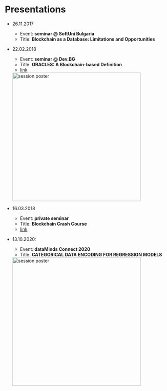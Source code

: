 # Presentations

- 26.11.2017
  - Event: **seminar @ SoftUni Bulgaria**
  - Title: **Blockchain as a Database: Limitations and Opportunities**
  
- 22.02.2018
  - Event: **seminar @ Dev.BG**
  - Title: **ORACLES: A Blockchain-based Definition**
  - [link](http://chrisstov.com/omachine/p/#/)
  <img src="https://raw.githubusercontent.com/hristochr/Public-Presentations/main/ORACLES%3A%20A%20Blockchain-based%20Definition/blockchain22022018-1024x389.png" alt="session poster" width="400"/>
  
 
- 16.03.2018
  - Event: **private seminar**
  - Title: **Blockchain Crash Course**
  - [link](http://chrisstov.com/p/pt/#/)

- 13.10.2020: 
  - Event: **dataMinds Connect 2020**
  - Title: **CATEGORICAL DATA ENCODING FOR REGRESSION MODELS**
     
  <img src="https://raw.githubusercontent.com/hristochr/Public-Presentations/main/Categorical%20Data%20Encoding%20For%20Regression%20Models/Hristo%20Hristov.PNG" alt="session poster" width="400"/>

  
